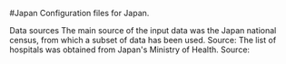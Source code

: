 #Japan
Configuration files for Japan.

Data sources
The main source of the input data was the Japan national census, from which a subset of data has been used.
Source: 
The list of hospitals was obtained from Japan's Ministry of Health. Source: 
